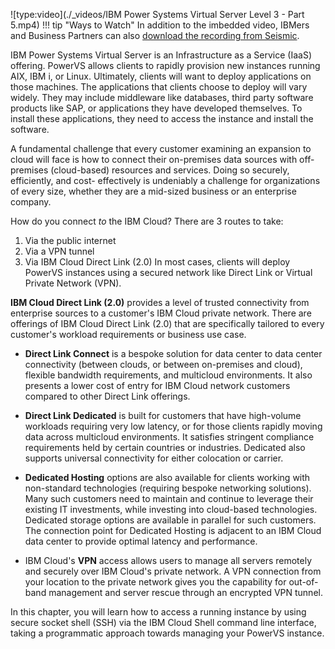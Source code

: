![type:video](./_videos/IBM Power Systems Virtual Server Level 3 - Part 5.mp4)
!!! tip "Ways to Watch"
    In addition to the imbedded video, IBMers and Business Partners can also <a href="https://ibm.seismic.com/Link/Content/DC9pbQMj66RcWGhMGdHD447pFdGV" target="_blank">download the recording from Seismic</a>.

IBM Power Systems Virtual Server is an Infrastructure as a Service (IaaS) offering. PowerVS allows clients to rapidly provision new instances running AIX, IBM i, or Linux. Ultimately, clients will want to deploy applications on those machines. The applications that clients choose to deploy will vary widely. They may include middleware like databases, third party software products like SAP, or applications they have developed themselves. To install these applications, they need to access the instance and install the software.

A fundamental challenge that every customer examining an expansion to cloud will face is how to connect their on-premises data sources with off-premises (cloud-based) resources and services. Doing so securely, efficiently, and cost- effectively is undeniably a challenge for organizations of every size, whether they are a mid-sized business or an enterprise company.

How do you connect _to_ the IBM Cloud? There are 3 routes to take:
1. Via the public internet
2. Via a VPN tunnel
3. Via IBM Cloud Direct Link (2.0)
In most cases, clients will deploy PowerVS instances using a secured network like Direct Link or Virtual Private Network (VPN).

**IBM Cloud Direct Link (2.0)** provides a level of trusted connectivity from enterprise sources to a customer's IBM Cloud private network. There are offerings of IBM Cloud Direct Link (2.0) that are specifically tailored to every customer's workload requirements or business use case.

- **Direct Link Connect** is a bespoke solution for data center to data center connectivity (between clouds, or between on-premises and cloud), flexible bandwidth requirements, and multicloud environments. It also presents a lower cost of entry for IBM Cloud network customers compared to other Direct Link offerings.

- **Direct Link Dedicated** is built for customers that have high-volume workloads requiring very low latency, or for those clients rapidly moving data across multicloud environments. It satisfies stringent compliance requirements held by certain countries or industries. Dedicated also supports universal connectivity for either colocation or carrier.

- **Dedicated Hosting** options are also available for clients working with non-standard technologies (requiring bespoke networking solutions). Many such customers need to maintain and continue to leverage their existing IT investments, while investing into cloud-based technologies. Dedicated storage options are available in parallel for such customers. The connection point for Dedicated Hosting is adjacent to an IBM Cloud data center to provide optimal latency and performance.

- IBM Cloud's **VPN** access allows users to manage all servers remotely and securely over IBM Cloud's private network. A VPN connection from your location to the private network gives you the capability for out-of- band management and server rescue through an encrypted VPN tunnel.

In this chapter, you will learn how to access a running instance by using secure socket shell (SSH) via the IBM Cloud Shell command line interface, taking a programmatic approach towards managing your PowerVS instance.
